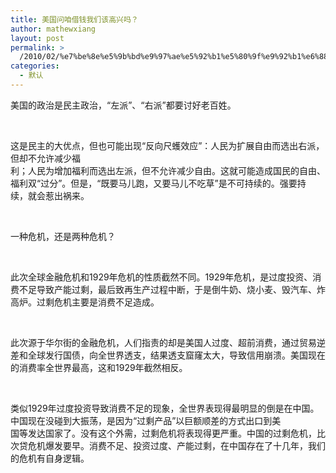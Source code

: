 ```yaml
---
title: 美国问咱借钱我们该高兴吗？
author: mathewxiang
layout: post
permalink: >
  /2010/02/%e7%be%8e%e5%9b%bd%e9%97%ae%e5%92%b1%e5%80%9f%e9%92%b1%e6%88%91%e4%bb%ac%e8%af%a5%e9%ab%98%e5%85%b4%e5%90%97%ef%bc%9f/
categories:
  - 默认
---
```

美国的政治是民主政治，“左派”、“右派”都要讨好老百姓。

 

这是民主的大优点，但也可能出现“反向尺蠖效应”：人民为扩展自由而选出右派，但却不允许减少福  
利；人民为增加福利而选出左派，但不允许减少自由。这就可能造成国民的自由、福利双“过分”。但是，“既要马儿跑，又要马儿不吃草”是不可持续的。强要持  
续，就会惹出祸来。

 

一种危机，还是两种危机？

 

此次全球金融危机和1929年危机的性质截然不同。1929年危机，是过度投资、消费不足导致产能过剩，最后致再生产过程中断，于是倒牛奶、烧小麦、毁汽车、炸高炉。过剩危机主要是消费不足造成。

 

此次源于华尔街的金融危机，人们指责的却是美国人过度、超前消费，通过贸易逆差和全球发行国债，向全世界透支，结果透支窟窿太大，导致信用崩溃。美国现在的消费率全世界最高，这和1929年截然相反。

 

类似1929年过度投资导致消费不足的现象，全世界表现得最明显的倒是在中国。中国现在没碰到大振荡，是因为“过剩产品”以巨额顺差的方式出口到美  
国等发达国家了。没有这个外需，过剩危机将表现得更严重。中国的过剩危机，比次贷危机爆发要早。消费不足、投资过度、产能过剩，在中国存在了十几年，我们  
的危机有自身逻辑。